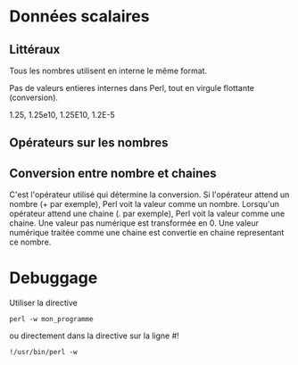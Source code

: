 # Données scalaires

## Littéraux

Tous les nombres utilisent en interne le même format.

Pas de valeurs entieres internes dans Perl, tout en virgule flottante (conversion).

1.25, 1.25e10, 1.25E10, 1.2E-5

## Opérateurs sur les nombres
## Conversion entre nombre et chaines
C'est l'opérateur utilisé qui détermine la conversion. Si l'opérateur attend un nombre (+ par exemple), Perl voit la valeur comme un nombre. Lorsqu'un opérateur attend une chaine (. par exemple), Perl voit la valeur comme une chaine. Une valeur pas numérique est transformée en 0. Une valeur numérique traitée comme une chaine est convertie en chaine representant ce nombre.

# Debuggage

Utiliser la directive 

`perl -w mon_programme`

ou directement dans la directive sur la ligne #!

`!/usr/bin/perl -w`
